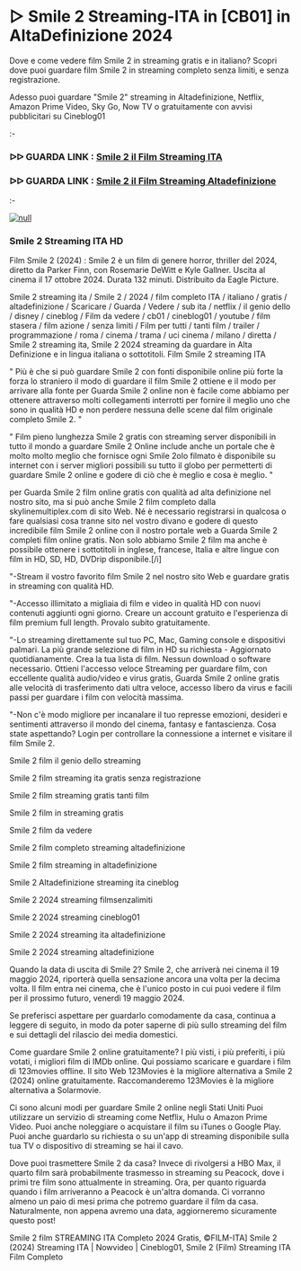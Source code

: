 # ▷ Smile 2 Streaming-ITA in [CB01] in AltaDefinizione 2024

Dove e come vedere film Smile 2 in streaming gratis e in italiano? Scopri dove puoi guardare film Smile 2 in streaming completo senza limiti, e senza registrazione.

Adesso puoi guardare "Smile 2" streaming in Altadefinizione, Netflix, Amazon Prime Video, Sky Go, Now TV o gratuitamente con avvisi pubblicitari su Cineblog01

:-

### ᐅᐅ GUARDA LINK : [Smile 2 il Film Streaming ITA](https://t.co/9qNku5iZxu)

### ᐅᐅ GUARDA LINK : [Smile 2 il Film Streaming Altadefinizione](https://t.co/9qNku5iZxu)

:-

[![null](https://static.wixstatic.com/media/855a25_043b5abeb4ae4d35ac003198e7fe56ed~mv2.gif)](https://t.co/9qNku5iZxu)

### Smile 2 Streaming ITA HD

Film Smile 2 (2024) : Smile 2 è un film di genere horror, thriller del 2024, diretto da Parker Finn, con Rosemarie DeWitt e Kyle Gallner. Uscita al cinema il 17 ottobre 2024. Durata 132 minuti. Distribuito da Eagle Picture.

Smile 2 streaming ita / Smile 2 / 2024 / film completo ITA / italiano / gratis / altadefinizione / Scaricare / Guarda / Vedere / sub ita / netflix / il genio dello / disney / cineblog / Film da vedere / cb01 / cineblog01 / youtube / film stasera / film azione / senza limiti / Film per tutti / tanti film / trailer / programmazione / roma / cinema / trama / uci cinema / milano / diretta / Smile 2 streaming ita, Smile 2 2024 streaming da guardare in Alta Definizione e in lingua italiana o sottotitoli. Film Smile 2 streaming ITA


" Più è che si può guardare Smile 2 con fonti disponibile online più forte la forza lo straniero il modo di guardare il film Smile 2 ottiene e il modo per arrivare alla fonte per Guarda Smile 2 online non è facile come abbiamo per ottenere attraverso molti collegamenti interrotti per fornire il meglio uno che sono in qualità HD e non perdere nessuna delle scene dal film originale completo Smile 2. "


" Film pieno lunghezza Smile 2 gratis con streaming server disponibili in tutto il mondo a guardare Smile 2 Online include anche un portale che è molto molto meglio che fornisce ogni Smile 2olo filmato è disponibile su internet con i server migliori possibili su tutto il globo per permetterti di guardare Smile 2 online e godere di ciò che è meglio e cosa è meglio. "

per Guarda Smile 2 film online gratis con qualità ad alta definizione nel nostro sito, ma si può anche Smile 2 film completo dalla skylinemultiplex.com di sito Web. Né è necessario registrarsi in qualcosa o fare qualsiasi cosa tranne sito nel vostro divano e godere di questo incredibile film Smile 2 online con il nostro portale web a Guarda Smile 2 completi film online gratis. Non solo abbiamo Smile 2 film ma anche è possibile ottenere i sottotitoli in inglese, francese, Italia e altre lingue con film in HD, SD, HD, DVDrip disponibile.[/i]

"-Stream il vostro favorito film Smile 2 nel nostro sito Web e guardare gratis in streaming con qualità HD.

"-Accesso illimitato a migliaia di film e video in qualità HD con nuovi contenuti aggiunti ogni giorno. Creare un account gratuito e l'esperienza di film premium full length. Provalo subito gratuitamente.

"-Lo streaming direttamente sul tuo PC, Mac, Gaming console e dispositivi palmari. La più grande selezione di film in HD su richiesta - Aggiornato quotidianamente. Crea la tua lista di film. Nessun download o software necessario. Ottieni l'accesso veloce Streaming per guardare film, con eccellente qualità audio/video e virus gratis, Guarda Smile 2 online gratis alle velocità di trasferimento dati ultra veloce, accesso libero da virus e facili passi per guardare i film con velocità massima.

"-Non c'è modo migliore per incanalare il tuo represse emozioni, desideri e sentimenti attraverso il mondo del cinema, fantasy e fantascienza. Cosa state aspettando? Login per controllare la connessione a internet e visitare il film Smile 2.


Smile 2 film il genio dello streaming


Smile 2 film streaming ita gratis senza registrazione


Smile 2 film streaming gratis tanti film


Smile 2 film in streaming gratis


Smile 2 film da vedere


Smile 2 film completo streaming altadefinizione


Smile 2 film streaming in altadefinizione


Smile 2 Altadefinizione streaming ita cineblog


Smile 2 2024 streaming filmsenzalimiti


Smile 2 2024 streaming cineblog01


Smile 2 2024 streaming ita altadefinizione


Smile 2 2024 streaming altadefinizione


Quando la data di uscita di Smile 2?
Smile 2, che arriverà nei cinema il 19 maggio 2024, riporterà quella sensazione ancora una volta per la decima volta. Il film entra nei cinema, che è l'unico posto in cui puoi vedere il film per il prossimo futuro, venerdì 19 maggio 2024.

Se preferisci aspettare per guardarlo comodamente da casa, continua a leggere di seguito, in modo da poter saperne di più sullo streaming del film e sui dettagli del rilascio dei media domestici.

Come guardare Smile 2 online gratuitamente?
I più visti, i più preferiti, i più votati, i migliori film di IMDb online. Qui possiamo scaricare e guardare i film di 123movies offline. Il sito Web 123Movies è la migliore alternativa a Smile 2 (2024) online gratuitamente. Raccomanderemo 123Movies è la migliore alternativa a Solarmovie.

Ci sono alcuni modi per guardare Smile 2 online negli Stati Uniti Puoi utilizzare un servizio di streaming come Netflix, Hulu o Amazon Prime Video. Puoi anche noleggiare o acquistare il film su iTunes o Google Play. Puoi anche guardarlo su richiesta o su un'app di streaming disponibile sulla tua TV o dispositivo di streaming se hai il cavo.

Dove puoi trasmettere Smile 2 da casa?
Invece di rivolgersi a HBO Max, il quarto film sarà probabilmente trasmesso in streaming su Peacock, dove i primi tre film sono attualmente in streaming. Ora, per quanto riguarda quando i film arriveranno a Peacock è un'altra domanda. Ci vorranno almeno un paio di mesi prima che potremo guardare il film da casa. Naturalmente, non appena avremo una data, aggiorneremo sicuramente questo post!

Smile 2 film STREAMING ITA Completo 2024 Gratis, ©FILM-ITA] Smile 2 (2024) Streaming ITA | Nowvideo | Cineblog01, Smile 2 (Film) Streaming ITA Film Completo
